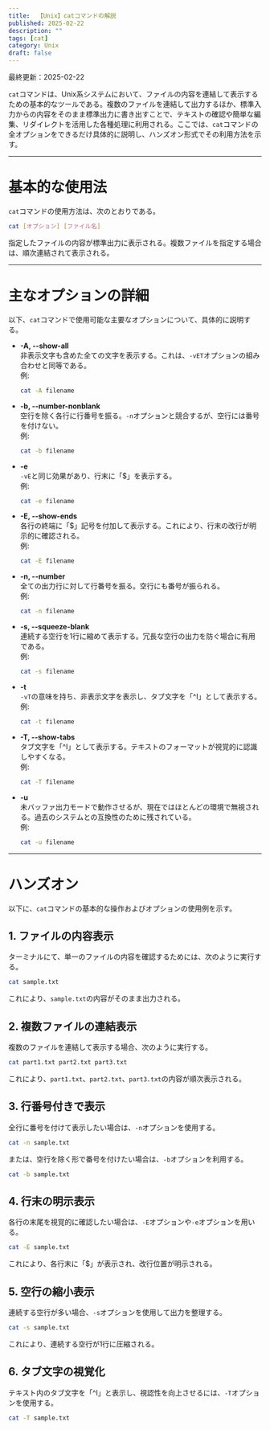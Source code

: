 ```yaml
---
title:  【Unix】catコマンドの解説
published: 2025-02-22
description: ""
tags: [cat]
category: Unix
draft: false
---
```

最終更新：2025-02-22



`cat`コマンドは、Unix系システムにおいて、ファイルの内容を連結して表示するための基本的なツールである。複数のファイルを連結して出力するほか、標準入力からの内容をそのまま標準出力に書き出すことで、テキストの確認や簡単な編集、リダイレクトを活用した各種処理に利用される。ここでは、`cat`コマンドの全オプションをできるだけ具体的に説明し、ハンズオン形式でその利用方法を示す。

---

# 基本的な使用法

`cat`コマンドの使用方法は、次のとおりである。

```bash
cat [オプション] [ファイル名]
```

指定したファイルの内容が標準出力に表示される。複数ファイルを指定する場合は、順次連結されて表示される。

---

# 主なオプションの詳細

以下、`cat`コマンドで使用可能な主要なオプションについて、具体的に説明する。

- **-A, --show-all**  
  非表示文字も含めた全ての文字を表示する。これは、`-vET`オプションの組み合わせと同等である。  
  例:
  ```bash
  cat -A filename
  ```

- **-b, --number-nonblank**  
  空行を除く各行に行番号を振る。`-n`オプションと競合するが、空行には番号を付けない。  
  例:
  ```bash
  cat -b filename
  ```

- **-e**  
  `-vE`と同じ効果があり、行末に「$」を表示する。  
  例:
  ```bash
  cat -e filename
  ```

- **-E, --show-ends**  
  各行の終端に「$」記号を付加して表示する。これにより、行末の改行が明示的に確認される。  
  例:
  ```bash
  cat -E filename
  ```

- **-n, --number**  
  全ての出力行に対して行番号を振る。空行にも番号が振られる。  
  例:
  ```bash
  cat -n filename
  ```

- **-s, --squeeze-blank**  
  連続する空行を1行に縮めて表示する。冗長な空行の出力を防ぐ場合に有用である。  
  例:
  ```bash
  cat -s filename
  ```

- **-t**  
  `-vT`の意味を持ち、非表示文字を表示し、タブ文字を「^I」として表示する。  
  例:
  ```bash
  cat -t filename
  ```

- **-T, --show-tabs**  
  タブ文字を「^I」として表示する。テキストのフォーマットが視覚的に認識しやすくなる。  
  例:
  ```bash
  cat -T filename
  ```

- **-u**  
  未バッファ出力モードで動作させるが、現在ではほとんどの環境で無視される。過去のシステムとの互換性のために残されている。  
  例:
  ```bash
  cat -u filename
  ```

---

# ハンズオン

以下に、`cat`コマンドの基本的な操作およびオプションの使用例を示す。

## 1. ファイルの内容表示

ターミナルにて、単一のファイルの内容を確認するためには、次のように実行する。

```bash
cat sample.txt
```

これにより、`sample.txt`の内容がそのまま出力される。

## 2. 複数ファイルの連結表示

複数のファイルを連結して表示する場合、次のように実行する。

```bash
cat part1.txt part2.txt part3.txt
```

これにより、`part1.txt`、`part2.txt`、`part3.txt`の内容が順次表示される。

## 3. 行番号付きで表示

全行に番号を付けて表示したい場合は、`-n`オプションを使用する。

```bash
cat -n sample.txt
```

または、空行を除く形で番号を付けたい場合は、`-b`オプションを利用する。

```bash
cat -b sample.txt
```

## 4. 行末の明示表示

各行の末尾を視覚的に確認したい場合は、`-E`オプションや`-e`オプションを用いる。

```bash
cat -E sample.txt
```

これにより、各行末に「$」が表示され、改行位置が明示される。

## 5. 空行の縮小表示

連続する空行が多い場合、`-s`オプションを使用して出力を整理する。

```bash
cat -s sample.txt
```

これにより、連続する空行が1行に圧縮される。

## 6. タブ文字の視覚化

テキスト内のタブ文字を「^I」と表示し、視認性を向上させるには、`-T`オプションを使用する。

```bash
cat -T sample.txt
```

